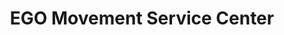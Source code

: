 ---
title: "EGO Movement Service Center"
url: /wallisellen/ego-movement-service-center/
shop: Fahrrad
---
